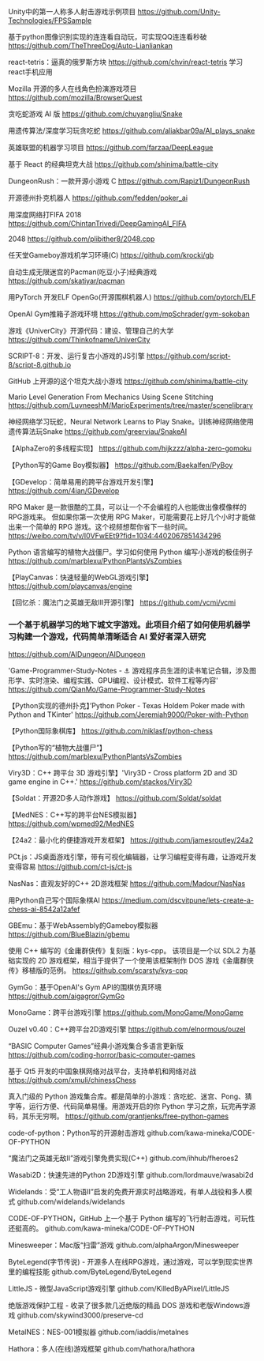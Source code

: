 Unity中的第一人称多人射击游戏示例项目
https://github.com/Unity-Technologies/FPSSample

基于python图像识别实现的连连看自动玩，可实现QQ连连看秒破
https://github.com/TheThreeDog/Auto-Lianliankan

react-tetris：逼真的俄罗斯方块
https://github.com/chvin/react-tetris 学习react手机应用

Mozilla 开源的多人在线角色扮演游戏项目
https://github.com/mozilla/BrowserQuest

贪吃蛇游戏 AI 版
https://github.com/chuyangliu/Snake

用遗传算法/深度学习玩贪吃蛇
https://github.com/aliakbar09a/AI_plays_snake

英雄联盟的机器学习项目
https://github.com/farzaa/DeepLeague

基于 React 的经典坦克大战
​https://github.com/shinima/battle-city

DungeonRush：一款开源小游戏 C
https://github.com/Rapiz1/DungeonRush

开源德州扑克机器人
https://github.com/fedden/poker_ai

用深度网络打FIFA 2018
https://github.com/ChintanTrivedi/DeepGamingAI_FIFA

2048
https://github.com/plibither8/2048.cpp

任天堂Gameboy游戏机学习环境(C)
https://github.com/krocki/gb

自动生成无限迷宫的Pacman(吃豆小子)经典游戏
https://github.com/skatiyar/pacman

用PyTorch 开发ELF OpenGo(开源围棋机器人)
https://github.com/pytorch/ELF


OpenAI Gym推箱子游戏环境
https://github.com/mpSchrader/gym-sokoban

游戏《UniverCity》开源代码：建设、管理自己的大学
https://github.com/Thinkofname/UniverCity


SCRIPT-8：开发、运行复古小游戏的JS引擎
https://github.com/script-8/script-8.github.io

GitHub 上开源的这个坦克大战小游戏
https://github.com/shinima/battle-city

Mario Level Generation From Mechanics Using Scene Stitching
https://github.com/LuvneeshM/MarioExperiments/tree/master/scenelibrary

神经网络学习玩蛇，Neural Network Learns to Play Snake。训练神经网络使用遗传算法玩Snake
https://github.com/greerviau/SnakeAI

【AlphaZero的多线程实现】
https://github.com/hijkzzz/alpha-zero-gomoku

【Python写的Game Boy模拟器】
https://github.com/Baekalfen/PyBoy

【GDevelop：简单易用的跨平台游戏开发引擎】
https://github.com/4ian/GDevelop

RPG Maker 是一款很酷的工具，可以让一个不会编程的人也能做出像模像样的RPG游戏来。
但如果你第一次使用 RPG Maker，可能需要花上好几个小时才能做出来一个简单的 RPG 游戏。这个视频想帮你省下一些时间。
https://weibo.com/tv/v/I0VFwEEt9?fid=1034:4402067851434296

Python 语言编写的植物大战僵尸。学习如何使用 Python 编写小游戏的极佳例子
https://github.com/marblexu/PythonPlantsVsZombies

【PlayCanvas：快速轻量的WebGL游戏引擎】
https://github.com/playcanvas/engine

【回忆杀：魔法门之英雄无敌III开源引擎】
https://github.com/vcmi/vcmi

### 一个基于机器学习的地下城文字游戏。此项目介绍了如何使用机器学习构建一个游戏，代码简单清晰适合 AI 爱好者深入研究
https://github.com/AIDungeon/AIDungeon

'Game-Programmer-Study-Notes - ⚓️ 游戏程序员生涯的读书笔记合辑，涉及图形学、实时渲染、编程实践、GPU编程、设计模式、软件工程等内容' 
https://github.com/QianMo/Game-Programmer-Study-Notes

【Python实现的德州扑克】’Python Poker - Texas Holdem Poker made with Python and TKinter' 
https://github.com/Jeremiah9000/Poker-with-Python

【Python国际象棋库】
https://github.com/niklasf/python-chess

【Python写的“植物大战僵尸”】
https://github.com/marblexu/PythonPlantsVsZombies

Viry3D：C++ 跨平台 3D 游戏引擎】'Viry3D - Cross platform 2D and 3D game engine in C++.'
https://github.com/stackos/Viry3D

【Soldat：开源2D多人动作游戏】
https://github.com/Soldat/soldat

【MedNES：C++写的跨平台NES模拟器】
https://github.com/wpmed92/MedNES

【24a2：最小化的便捷游戏开发框架】
https://github.com/jamesroutley/24a2

PCt.js：JS桌面游戏引擎，带有可视化编辑器，让学习编程变得有趣，让游戏开发变得容易
https://github.com/ct-js/ct-js

NasNas：直观友好的C++ 2D游戏框架
https://github.com/Madour/NasNas

用Python自己写个国际象棋AI
https://medium.com/dscvitpune/lets-create-a-chess-ai-8542a12afef

GBEmu：基于WebAssembly的Gameboy模拟器
https://github.com/BlueBlazin/gbemu

使用 C++ 编写的《金庸群侠传》复刻版：kys-cpp。
该项目是一个以 SDL2 为基础实现的 2D 游戏框架，相当于提供了一个使用该框架制作 DOS 游戏《金庸群侠传》移植版的范例。
https://github.com/scarsty/kys-cpp

GymGo：基于OpenAI's Gym API的围棋仿真环境
https://github.com/aigagror/GymGo

MonoGame：跨平台游戏引擎
https://github.com/MonoGame/MonoGame

Ouzel v0.40：C++跨平台2D游戏引擎
https://github.com/elnormous/ouzel

“BASIC Computer Games”经典小游戏集合多语言更新版
https://github.com/coding-horror/basic-computer-games

基于 Qt5 开发的中国象棋网络对战平台，支持单机和网络对战
https://github.com/xmuli/chinessChess

真入门级的 Python 游戏集合库。都是简单的小游戏：贪吃蛇、迷宫、Pong、猜字等，运行方便、代码简单易懂。用游戏开启的你 Python 学习之旅，玩完再学源码，其乐无穷啊。
https://github.com/grantjenks/free-python-games

code-of-python：Python写的开源射击游戏
github.com/kawa-mineka/CODE-OF-PYTHON

“魔法门之英雄无敌II”游戏引擎免费实现(C++)
github.com/ihhub/fheroes2

Wasabi2D：快速先进的Python 2D游戏引擎
github.com/lordmauve/wasabi2d

Widelands：受“工人物语II”启发的免费开源实时战略游戏，有单人战役和多人模式
github.com/widelands/widelands

CODE-OF-PYTHON，GitHub 上一个基于 Python 编写的飞行射击游戏，可玩性还挺高的。
github.com/kawa-mineka/CODE-OF-PYTHON

Minesweeper：Mac版“扫雷”游戏
github.com/alphaArgon/Minesweeper

ByteLegend(字节传说) - 开源多人在线RPG游戏，通过游戏，可以学到现实世界里的编程技能
github.com/ByteLegend/ByteLegend

LittleJS - 微型JavaScript游戏引擎
github.com/KilledByAPixel/LittleJS

绝版游戏保护工程 - 收录了很多款几近绝版的精品 DOS 游戏和老版Windows游戏
github.com/skywind3000/preserve-cd

MetalNES：NES-001模拟器
github.com/iaddis/metalnes

Hathora：多人(在线)游戏框架
github.com/hathora/hathora